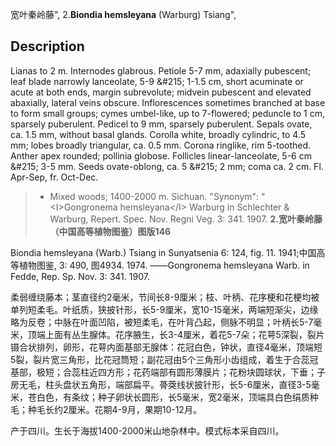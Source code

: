 宽叶秦岭藤",
2.**Biondia hemsleyana** (Warburg) Tsiang",

## Description
Lianas to 2 m. Internodes glabrous. Petiole 5-7 mm, adaxially pubescent; leaf blade narrowly lanceolate, 5-9 &amp;#215; 1-1.5 cm, short acuminate or acute at both ends, margin subrevolute; midvein pubescent and elevated abaxially, lateral veins obscure. Inflorescences sometimes branched at base to form small groups; cymes umbel-like, up to 7-flowered; peduncle to 1 cm, sparsely puberulent. Pedicel to 9 mm, sparsely puberulent. Sepals ovate, ca. 1.5 mm, without basal glands. Corolla white, broadly cylindric, to 4.5 mm; lobes broadly triangular, ca. 0.5 mm. Corona ringlike, rim 5-toothed. Anther apex rounded; pollinia globose. Follicles linear-lanceolate, 5-6 cm &amp;#215; 3-5 mm. Seeds ovate-oblong, ca. 5 &amp;#215; 2 mm; coma ca. 2 cm. Fl. Apr-Sep, fr. Oct-Dec.

> * Mixed woods; 1400-2000 m. Sichuan.
  "Synonym": "&lt;I&gt;Gongronema hemsleyana&lt;/I&gt; Warburg in Schlechter &amp; Warburg, Repert. Spec. Nov. Regni Veg. 3: 341. 1907.
**2.宽叶秦岭藤（中国高等植物图鉴）图版146**

Biondia hemsleyana (Warb.) Tsiang in Sunyatsenia 6: 124, fig. 11. 1941;中国高等植物图鉴, 3: 490, 图4934. 1974. ——Gongronema hemsleyana Warb. in Fedde, Rep. Sp. Nov. 3: 341. 1907.

柔弱缠绕藤本；茎直径约2毫米，节间长8-9厘米；枝、叶柄、花序梗和花梗均被单列短柔毛。叶纸质，狭披针形，长5-9厘米，宽10-15毫米，两端短渐尖，边缘略为反卷；中脉在叶面凹陷，被短柔毛，在叶背凸起，侧脉不明显；叶柄长5-7毫米，顶端上面有丛生腺体。花序腋生，长3-4厘米，着花5-7朵；花萼5深裂，裂片镊合状排列，卵形，花萼内面基部无腺体：花冠白色，钟状，直径4毫米，顶端短5裂，裂片宽三角形，比花冠筒短；副花冠由5个三角形小齿组成，着生于合蕊冠基部，极短；合蕊柱近四方形；花药端部有圆形薄膜片；花粉块圆球状，下垂；子房无毛，柱头盘状五角形，端部扁平。蓇葖线状披针形，长5-6厘米，直径3-5毫米，苍白色，有条纹；种子卵状长圆形，长5毫米，宽2毫米，顶端具白色绢质种毛；种毛长约2厘米。花期4-9月，果期10-12月。

产于四川。生长于海拔1400-2000米山地杂林中。模式标本采自四川。
